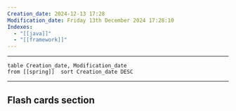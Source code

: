 ```yaml
---
Creation_date: 2024-12-13 17:28
Modification_date: Friday 13th December 2024 17:28:10
Indexes:
  - "[[java]]"
  - "[[framework]]"
---
```


----


```dataview
table Creation_date, Modification_date
from [[spring]]  sort Creation_date DESC
```























---
## Flash cards section
